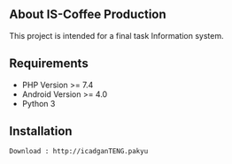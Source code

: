 ## About IS-Coffee Production
This project is intended for a final task Information system.


## Requirements
* PHP Version >= 7.4
* Android Version >= 4.0
* Python 3


## Installation
```
Download : http://icadganTENG.pakyu
```
